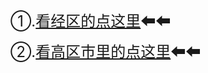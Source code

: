 <p><font size="5">①.<a href="http://theyiqilai.com/?t/7.html" target="_self" title="">看经区的点这里</a>⬅⬅</font></p><p><font size="5">②.<a href="http://theyiqilai.com/?t/4.html" target="_self" title="" class="">看高区市里的点这里</a>⬅⬅</font></p>
